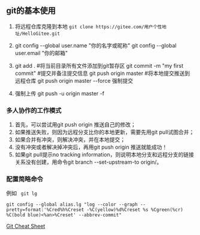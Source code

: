## git的基本使用

1. 将远程仓库克隆到本地
  ```git clone https://gitee.com/用户个性地址/HelloGitee.git```

2. git config --global user.name "你的名字或昵称"
   git config --global user.email "你的邮箱"
3. git add . #将当前目录所有文件添加到git暂存区
 git commit -m "my first commit" #提交并备注提交信息
 git push origin master #将本地提交推送到远程仓库  git push origin master --force 强制提交
4. 强制上传
 git push -u origin master -f


### 多人协作的工作模式
1. 首先，可以尝试用git push origin <branch-name>推送自己的修改；
2. 如果推送失败，则因为远程分支比你的本地更新，需要先用git pull试图合并；
3. 如果合并有冲突，则解决冲突，并在本地提交；
4. 没有冲突或者解决掉冲突后，再用git push origin <branch-name>推送就能成功！
5. 如果git pull提示no tracking information，则说明本地分支和远程分支的链接关系没有创建，用命令git branch --set-upstream-to <branch-name> origin/<branch-name>。


### 配置简略命令
例如 ``` git lg``` 

```
git config --global alias.lg "log --color --graph --pretty=format:'%Cred%h%Creset -%C(yellow)%d%Creset %s %Cgreen(%cr) %C(bold blue)<%an>%Creset' --abbrev-commit"
```


[Git Cheat Sheet](https://liaoxuefeng.com/books/git/conclusion/git-cheat-sheet.pdf)